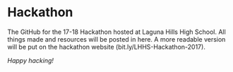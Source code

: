 # Hackathon
The GitHub for the 17-18 Hackathon hosted at Laguna Hills High School. All things made and resources will be posted in here. A more readable version will be put on the hackathon website (bit.ly/LHHS-Hackathon-2017). 

*Happy hacking!*
